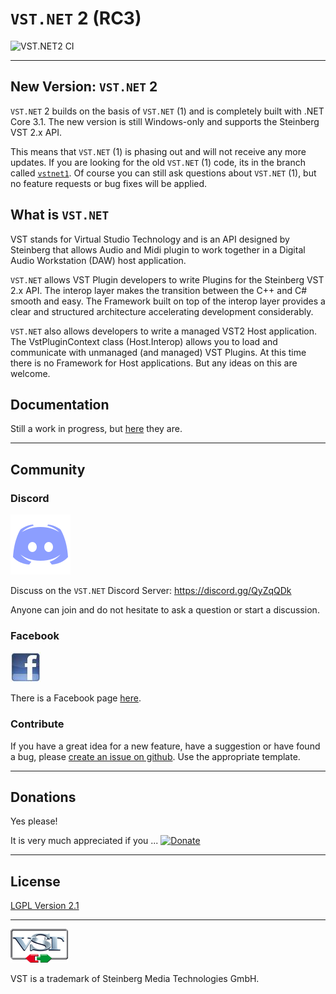 # `VST.NET` 2 (RC3)

![VST.NET2 CI](https://github.com/obiwanjacobi/vst.net/workflows/VST.NET2%20CI/badge.svg)

---

## New Version: `VST.NET` 2

`VST.NET` 2 builds on the basis of `VST.NET` (1) and is completely built with .NET Core 3.1.
The new version is still Windows-only and supports the Steinberg VST 2.x API.

This means that `VST.NET` (1) is phasing out and will not receive any more updates.
If you are looking for the old `VST.NET` (1) code, its in the branch called [`vstnet1`](https://github.com/obiwanjacobi/vst.net/tree/vstnet1).
Of course you can still ask questions about `VST.NET` (1), but no feature requests or bug fixes will be applied.

## What is `VST.NET`

VST stands for Virtual Studio Technology and is an API designed by Steinberg that allows Audio and Midi plugin to work together in a Digital Audio Workstation (DAW) host application.

`VST.NET` allows VST Plugin developers to write Plugins for the Steinberg VST 2.x API. The interop layer makes the transition between the C++ and C# smooth and easy.
The Framework built on top of the interop layer provides a clear and structured architecture accelerating development considerably.

`VST.NET` also allows developers to write a managed VST2 Host application. The VstPluginContext class (Host.Interop) allows you to load and communicate with unmanaged (and managed) VST Plugins. At this time there is no Framework for Host applications. But any ideas on this are welcome.

## Documentation

Still a work in progress, but [here](https://obiwanjacobi.github.io/vst.net/index.html) they are.

---

## Community

### Discord

![](docs/_old/media/discord-logo.png)

Discuss on the `VST.NET` Discord Server: https://discord.gg/QyZqQDk

Anyone can join and do not hesitate to ask a question or start a discussion.

### Facebook

![](docs/_old/media/Home_facebook_logo_48x48.jpg)

There is a Facebook page [here](http://www.facebook.com/pages/Virtual-Studio-Technology-for-NET/150408134989174).

### Contribute

If you have a great idea for a new feature, have a suggestion or have found a bug, please [create an issue on github](https://github.com/obiwanjacobi/vst.net/issues). Use the appropriate template.

---

## Donations

Yes please!

It is very much appreciated if you ...
[![Donate](https://www.paypalobjects.com/en_US/i/btn/btn_donate_LG.gif)](https://www.paypal.com/cgi-bin/webscr?cmd=_donations&business=HTE6LFLSC8RPL&lc=US&item_name=Jacobi%20Software&item_number=VST%2eNET&currency_code=EUR&bn=PP%2dDonationsBF%3abtn_donate_LG%2egif%3aNonHosted)

---

## License

[LGPL Version 2.1](license.md)

---

![](docs/_old/media/Home_VSTLogoAlpha92x54.png) 

VST is a trademark of Steinberg Media Technologies GmbH.
